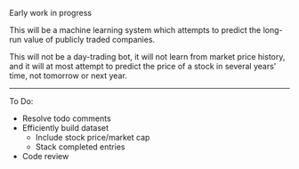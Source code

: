 Early work in progress

This will be a machine learning system which attempts to predict the long-run value of publicly traded companies.

This will not be a day-trading bot, it will not learn from market price history, and it will at most attempt to predict the price of a stock in several years' time, not tomorrow or next year.

---

To Do:
- Resolve todo comments
- Efficiently build dataset
    - Include stock price/market cap
    - Stack completed entries
- Code review